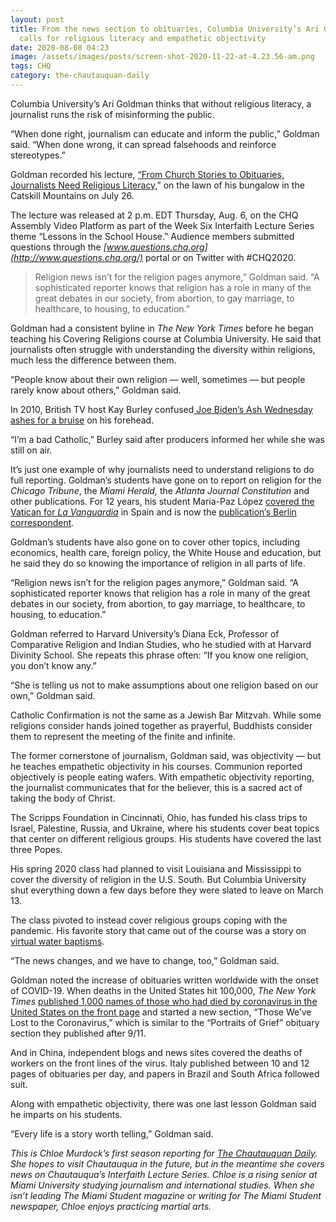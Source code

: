 ```yaml
---
layout: post
title: From the news section to obituaries, Columbia University’s Ari Goldman
  calls for religious literacy and empathetic objectivity
date: 2020-08-08 04:23
image: /assets/images/posts/screen-shot-2020-11-22-at-4.23.56-am.png
tags: CHQ
category: the-chautauquan-daily
---
```

Columbia University’s Ari Goldman thinks that without religious literacy, a journalist runs the risk of misinforming the public.

“When done right, journalism can educate and inform the public,” Goldman said. “When done wrong, it can spread falsehoods and reinforce stereotypes.”

Goldman recorded his lecture, [“From Church Stories to Obituaries, Journalists Need Religious Literacy,](https://assembly.chq.org/rebuilding-public-education/videos/from-church-stories-to-obituaries-journalists-need-religious-literacy)” on the lawn of his bungalow in the Catskill Mountains on July 26. 

The lecture was released at 2 p.m. EDT Thursday, Aug. 6, on the CHQ Assembly Video Platform as part of the Week Six Interfaith Lecture Series theme “Lessons in the School House.” Audience members submitted questions through the *[www.questions.chq.org](http://www.questions.chq.org/)* portal or on Twitter with #CHQ2020.

> Religion news isn’t for the religion pages anymore,” Goldman said. “A sophisticated reporter knows that religion has a role in many of the great debates in our society, from abortion, to gay marriage, to healthcare, to housing, to education.”

Goldman had a consistent byline in *The New York Times* before he began teaching his Covering Religions course at Columbia University. He said that journalists often struggle with understanding the diversity within religions, much less the difference between them.

“People know about their own religion — well, sometimes — but people rarely know about others,” Goldman said.

In 2010, British TV host Kay Burley confused[ Joe Biden’s Ash Wednesday ashes for a bruise](https://www.npr.org/templates/story/story.php?storyId=123880381) on his forehead.

“I’m a bad Catholic,” Burley said after producers informed her while she was still on air.

It’s just one example of why journalists need to understand religions to do full reporting. Goldman’s students have gone on to report on religion for the *Chicago Tribune*, the *Miami Herald,* the *Atlanta Journal Constitution* and other publications. For 12 years, his student Maria-Paz López [covered the Vatican for *La Vanguardia*](https://www.jpost.com/international/association-connects-religion-journalists-worldwide) in Spain and is now the [publication’s Berlin correspondent](https://www.lavanguardia.com/autores/maria-paz-lopez.html).

Goldman’s students have also gone on to cover other topics, including economics, health care, foreign policy, the White House and education, but he said they do so knowing the importance of religion in all parts of life.

“Religion news isn’t for the religion pages anymore,” Goldman said. “A sophisticated reporter knows that religion has a role in many of the great debates in our society, from abortion, to gay marriage, to healthcare, to housing, to education.”

Goldman referred to Harvard University’s Diana Eck, Professor of Comparative Religion and Indian Studies, who he studied with at Harvard Divinity School. She repeats this phrase often: “If you know one religion, you don’t know any.”

“She is telling us not to make assumptions about one religion based on our own,” Goldman said. 

Catholic Confirmation is not the same as a Jewish Bar Mitzvah. While some religions consider hands joined together as prayerful, Buddhists consider them to represent the meeting of the finite and infinite.

The former cornerstone of journalism, Goldman said, was objectivity — but he teaches empathetic objectivity in his courses. Communion reported objectively is people eating wafers. With empathetic objectivity reporting, the journalist communicates that for the believer, this is a sacred act of taking the body of Christ.

The Scripps Foundation in Cincinnati, Ohio, has funded his class trips to Israel, Palestine, Russia, and Ukraine, where his students cover beat topics that center on different religious groups. His students have covered the last three Popes.

His spring 2020 class had planned to visit Louisiana and Mississippi to cover the diversity of religion in the U.S. South. But Columbia University shut everything down a few days before they were slated to leave on March 13.

The class pivoted to instead cover religious groups coping with the pandemic. His favorite story that came out of the course was a story on [virtual water baptisms](http://coveringreligion.org/2020/04/02/baptism-during-covid-19/).

“The news changes, and we have to change, too,” Goldman said.

Goldman noted the increase of obituaries written worldwide with the onset of COVID-19. When deaths in the United States hit 100,000, *The New York Times* [published 1,000 names of those who had died by coronavirus in the United States on the front page](https://www.nytimes.com/interactive/2020/05/24/us/us-coronavirus-deaths-100000.html?auth=login-email&login=email) and started a new section, “Those We’ve Lost to the Coronavirus,” which is similar to the “Portraits of Grief” obituary section they published after 9/11.

And in China, independent blogs and news sites covered the deaths of workers on the front lines of the virus. Italy published between 10 and 12 pages of obituaries per day, and papers in Brazil and South Africa followed suit.

Along with empathetic objectivity, there was one last lesson Goldman said he imparts on his students.

“Every life is a story worth telling,” Goldman said.

*This is Chloe Murdock’s first season reporting for [The Chautauquan Daily](https://chqdaily.com/author/cmurdock/). She hopes to visit Chautauqua in the future, but in the meantime she covers news on Chautauqua’s Interfaith Lecture Series. Chloe is a rising senior at Miami University studying journalism and international studies. When she isn’t leading The Miami Student magazine or writing for The Miami Student newspaper, Chloe enjoys practicing martial arts.*